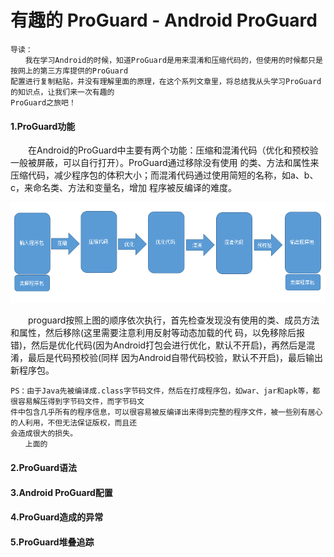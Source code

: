 # 有趣的 ProGuard - Android ProGuard

    导读：
    　　我在学习Android的时候，知道ProGuard是用来混淆和压缩代码的，但使用的时候都只是按网上的第三方库提供的ProGuard
    配置进行复制粘贴，并没有理解里面的原理，在这个系列文章里，将总结我从头学习ProGuard的知识点，让我们来一次有趣的
    ProGuard之旅吧！

#### 1.ProGuard功能

　　在Android的ProGuard中主要有两个功能：压缩和混淆代码（优化和预校验一般被屏蔽，可以自行打开）。ProGuard通过移除没有使用
的类、方法和属性来压缩代码，减少程序包的体积大小；而混淆代码通过使用简短的名称，如a、b、c，来命名类、方法和变量名，增加
程序被反编译的难度。

![ProGuard Progress][ProGuard Progress]

　　proguard按照上图的顺序依次执行，首先检查发现没有使用的类、成员方法和属性，然后移除(这里需要注意利用反射等动态加载的代
码，以免移除后报错)，然后是优化代码(因为Android打包会进行优化，默认不开启)，再然后是混淆，最后是代码预校验(同样
因为Android自带代码校验，默认不开启)，最后输出新程序包。

    PS：由于Java先被编译成.class字节码文件，然后在打成程序包，如war、jar和apk等，都很容易解压得到字节码文件，而字节码文
    件中包含几乎所有的程序信息，可以很容易被反编译出来得到完整的程序文件，被一些别有居心的人利用，不但无法保证版权，而且还
    会造成很大的损失。
    　　上面的

#### 2.ProGuard语法
#### 3.Android ProGuard配置
#### 4.ProGuard造成的异常
#### 5.ProGuard堆叠追踪


[使用指南]:https://developer.android.google.cn/studio/build/shrink-code.html#shrink-code
[ProGuard Progress]:https://github.com/wangtotang/Awesome-Sources/blob/master/pictures/Proguard_Progress.png